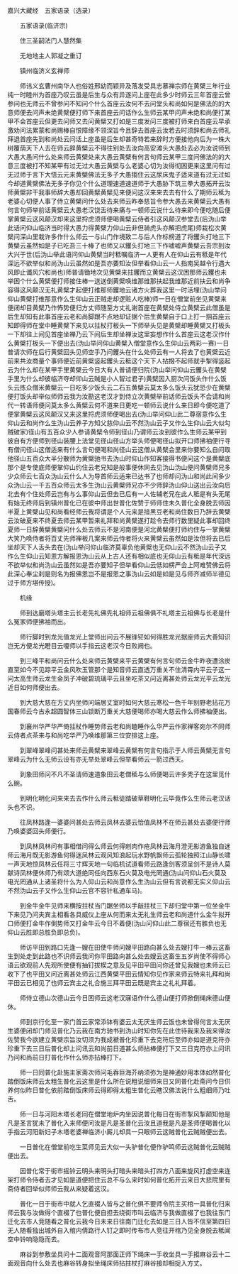 <!-- { "loadSidebar": true } -->
嘉兴大藏经　五家语录（选录）


　　五家语录(临济宗)

　　住三圣嗣法门人慧然集

　　无地地主人郭凝之重订

　　镇州临济义玄禅师

　　师讳义玄曹州南华人也俗姓邢幼而颖异及落发受具志慕禅宗师在黄檗三年行业纯一时睦州为首座乃叹云虽是后生与众有异遂问上座在此多少时师云三年首座云曾参问也无师云不曾参问不知问个什么首座云汝何不去问堂头和尚如何是佛法的的大意师便去问声未绝黄檗便打师下来首座云问话作么生师云某甲问声未绝和尚便打某甲不会首座云但更去问师又去问黄檗又打如是三度发问三度被打师来白首座云早承激劝问法累蒙和尚赐棒自恨障缘不领深旨今且辞去首座云汝若去时须辞和尚去师礼拜退首座先到和尚处云问话上座虽是后生却甚奇特若来辞时方便接他向后为一株大树覆荫天下人去在师云辞黄檗云不得往别处去汝向高安滩头大愚处去必为汝说师到大愚大愚问什么处来师云黄檗处来大愚云黄檗有何言句师云某甲三度问佛法的的大意三度被打不知某甲有过无过大愚云黄檗与么老婆心切为汝得彻困更来这里问有过无过师于言下大悟云元来黄檗佛法无多子大愚搊住云这尿床鬼子适来道有过无过如今却道黄檗佛法无多子你见个什么道理速道速道师于大愚胁下筑三拳大愚拓开云汝师黄檗非干我事师辞大愚却回黄檗黄檗见来便问这汉来来去去有什么了期师云秪为老婆心切便人事了侍立黄檗问什么处去来师云昨奉慈旨令参大愚去来黄檗云大愚有何言句师举前话黄檗云大愚老汉饶舌待来痛与一顿师云说什么待来即今便吃随后便掌黄檗云这风颠汉却来这里捋虎须师便喝黄檗云侍者引这风颠汉参堂去(后沩山举此话问仰山临济当时得大愚力得黄檗力仰山云非但骑虎头亦解把虎尾)师栽松次黄檗问深山里栽许多作什么师云一与山门作境致二与后人作标榜道了将钁头打地三下黄檗云虽然如是子已吃吾三十棒了也师又以钁头打地三下作嘘嘘声黄檗云吾宗到汝大兴于世(后沩山举此语问仰山黄檗当时秪嘱临济一人更有人在仰山云有秪是年代深远不欲举似和尚沩山云虽然如是吾亦要知汝但举看仰山云一人指南吴越令行遇大风即止谶风穴和尚也)师普请锄地次见黄檗来拄钁而立黄檗云这汉困那师云钁也未举困个什么黄檗便打师接住棒一送送倒黄檗唤维那维那扶起我维那近前扶云和尚争容得这风颠汉无礼黄檗才起便打维那师钁地云诸方火葬我这里一时活埋(沩山举问仰山黄檗打维那意作么生仰山云正贼走却逻赃人吃棒)师一日在僧堂前坐见黄檗来便闭却目黄檗乃作怖势便归方丈师随至方丈礼谢首座在黄檗处侍立黄檗云此僧虽是后生却知有此事首座云老和尚脚跟不点地却证据个后生黄檗自于口上打一掴首座云知即得师在堂中睡黄檗下来见以拄杖打板头一下师举头见是黄檗却睡黄檗又打板头一下却往上间见首座坐禅乃云下间后生却坐禅汝这里妄想作什么首座云这老汉作什么黄檗打板头一下便出去(沩山举问仰山黄檗入僧堂意作么生仰山云两彩一赛)一日普请次师在后行黄檗回头见师空手乃问钁头在什么处师云有一人将去了也黄檗云近前来共汝商量个事师便近前黄檗竖起钁头云秪这个天下人拈掇不起师就手掣得竖起云为什么却在某甲手里黄檗云今日大有人普请便归院(沩山举问仰山云钁头在黄檗手里为什么却彼临济夺却仰山云贼是小人智过君子)黄檗因入厨次问饭头作什么饭头云拣众僧米黄檗云一日吃多少饭头云二石五黄檗云莫太多么饭头云犹恐少在黄檗便打饭头却举似师师云我为汝勘这老汉才到侍立次黄檗举前话师云饭头不会请和尚代一转语师便问莫太多么黄檗云何不道来日更吃一顿师云说什么来日即今便吃道了便掌黄檗云这风颠汉又来这里捋虎须师便喝出去(沩山举问仰山此二尊宿意作么生仰山云和尚作么生沩山云养子方知父慈仰山云不然沩山云子又作么生仰山云大似勾贼破家)径山有五百众少人参请黄檗令师到径山乃谓师云汝到彼作么生师云某甲到彼自有方便师到径山装腰上法堂见径山径山方举头师便喝径山拟开口师拂袖便行寻有僧问径山这僧适来有什么言句便喝和尚径山云这僧从黄檗会里来你要知么自问取他径山五百众大半分散师为黄檗驰书去沩山时仰山作知客接得书便问这个是黄檗底那个是专使底师便掌仰山约住云老兄知是般事便休同去见沩山沩山便问黄檗师兄多少众师云七百众沩山云什么人为导首师云适来已达书了也师却问沩山和尚此间多少众沩山云一千五百众师云太多生沩山云黄檗师兄亦不少师辞沩山仰山送出云汝向后北去有个住处师云岂有与么事仰山云但去已后有一人佐辅老兄在此人秪是有头无尾有始无终师后到镇州普化已在彼中师出世普化佐赞于师师住未久普化全身脱去师因半夏上黄檗山见和尚看经师云我将谓是个人元来是揞黑豆老和尚住数日乃辞去黄檗云汝破夏来不终夏去师云某甲暂来礼拜和尚黄檗遂打趁令去师行数里疑此事却回终夏师一日辞黄檗黄檗问什么处去师云不是河南便是河北黄檗便打师约住与一掌黄檗大笑乃唤侍者将百丈先师禅板几案来师云侍者将火来黄檗云虽然如是汝但将去已后坐却天下人舌头去在(沩山举问仰山临济莫辜负他黄檗也无仰山云不然沩山云子又作么生仰山云知恩方解报恩沩山云从上古人还有相似底也无仰山云有秪是年代深远不欲举似和尚沩山云虽然如是吾亦要知子但举看仰山云低如楞严会上阿难赞佛云将此深心奉尘刹是则名为报佛恩岂不是报恩之事沩山云如是如是见与师齐减师半德见过于师方堪传授)。

　　机缘

　　师到达磨塔头塔主云长老先礼佛先礼祖师云祖佛俱不礼塔主云祖佛与长老是什么冤家师便拂袖而出。

　　师行脚时到龙光值龙光上堂师出问云不展锋铓如何得胜龙光据座师云大善知识岂无方便龙光瞪目云嗄师以手指云这老汉今日败阙也。

　　到三峰平和尚问云什么处来师云黄檗来平云黄檗有何言句师云金牛昨夜遭涂炭直至如今不见踪平云金风吹玉管那个是知音师云直透万重关不住清霄内平云子这一问太高生师云龙生金凤子冲破碧琉璃平云且坐吃茶又问近离甚处师云龙光平云龙光近日如何师便出去。

　　到大慈大慈在方丈内坐师问端居丈室时如何大慈云寒松一色千年别野老拈花万国春师云今古永超圆智体三山锁断万重关大慈便喝师亦喝大慈云作么师拂袖便出。

　　到襄州华严华严倚拄杖作睡势师云老和尚瞌睡作么华严云作家禅客宛尔不同师云侍者点茶来与和尚吃华严乃唤维那第三位安排这上座。

　　到翠峰翠峰问甚处来师云黄檗来翠峰云黄檗有何言句指示于人师云黄檗无言句翠峰云为什么无师云设有亦无举处翠峰云但举看师云一箭过西天。

　　到象田师问不凡不圣请师速道象田云老僧秪与么师便喝云许多秃子在这里觅什么碗。

　　到明化明化问来来去去作什么师云秪徒踏破草鞋明化云毕竟作么生师云老汉话头也不识。

　　往凤林路逢一婆婆问甚处去师云凤林去婆云恰值凤林不在师云甚处去婆便行师乃唤婆婆回头师便行。

　　到凤林凤林问有事相借问得么师云何得剜肉作疮凤林云海月澄无影游鱼独自迷师云海月既无影游鱼何得迷凤林云观风知浪起玩水野帆飘师云孤轮独照江山静长啸一声天地惊凤林云任将三寸辉天地一句临机试道看师云路逢剑客须呈剑不是诗人莫献诗凤林便休师乃有颂大道绝同任向西东石火莫及电光罔通(沩山问仰山石火莫及电光罔通从上诸圣将什么为人仰山云和尚意作么生沩山云但有言说都无实义仰山云不然沩山云子又作么生仰山云官不容针私通车马)。

　　到金牛金牛见师来横按拄杖当门踞坐师以手敲拄杖三下却归堂中第一位坐金牛下来见乃问夫宾主相看各具威仪上座从何而来太无礼生师云老和尚道什么金牛拟开口师便打金牛作倒势师又打金牛云今日不着便(沩山问仰山此二尊宿还有胜负也无仰山云胜即总胜负即总负)。

　　师访平田到路口先逢一嫂在田使牛师问嫂平田路向甚么处去嫂打牛一棒云这畜生到处走到此路也不识师云我问你平田路向甚么处去嫂云这畜生五岁尚使不得师心语云欲观前人先观所使便有抽钉拔楔之意及见平田平田问你还曾见我嫂也未师云已收下了也平田又问近离甚处师云江西黄檗平田云情知你见作家来师云特来礼拜和尚平田云已相见了也师云宾主之礼合施三拜平田云既是宾主之礼礼拜着。

　　师侍立德山次德山云今日困师云这老汉寐语作什么德山便打师掀倒绳床德山便休。

　　师到京行化至一家门首云家常添钵有婆云太无厌生师云饭也未曾得何言太无厌生婆便闭却门师见普化乃云我在南方驰书到沩山时知你先在此住待我来及我来得汝佐赞我今欲建立黄檗宗旨汝切须为我成褫普化珍重下去克符后至师亦如是道克符亦珍重下去三日后普化却上问讯云和尚前日道甚么师拈棒便打下又三日克符亦上问讯乃问和尚前日打普化作什么师亦拈棒打下。

　　师一日同普化赴施主家斋次师问毛吞巨海芥纳须弥为是神通妙用本体如然普化踏倒饭床师云太粗生普化云这里是什么所在说粗说细师来日又同普化赴斋问今日供养何似昨日普化依前踏倒饭床师云得即得太粗生普化云瞎汉佛法说什么粗细师乃吐舌。

　　师一日与河阳木塔长老同在僧堂地炉内坐因说普化每日在街市掣风掣颠知他是凡是圣言犹未了普化入来师便问汝是凡是圣普化云汝且道我是凡是圣师便喝普化以手指云河阳新妇子木塔老婆禅临济小厮儿却具一只眼师云这贼普化云贼贼便出去。

　　一日普化在僧堂前吃生菜师见云大似一头驴普化便作驴鸣师云这贼普化云贼贼便出去。

　　因普化常于街市摇铃云明头来明头打暗头来暗头打四方八面来旋风打虚空来连架打师令侍者去才见如是道便把住云总不与么来时如何普化拓开云来日大悲院里有斋侍者回举似师师云我从来疑着这汉。

　　普化一日于街市中就人乞直裰人皆与之普化俱不要师令院主买棺一具普化归来师云我与汝做得个直裰了也普化便自担去绕街市叫云临济与我做直裰了也我往东门迁化去市人竞随看之普化云我今日未来日往南门迁化去如是三日人皆不信至第四日无人随看独出城外自入棺内倩路行人钉之即时传布市人竞往开棺乃见全身脱去秪闻空中铃响隐隐而去。

　　麻谷到参敷坐具问十二面观音阿那面正师下绳床一手收坐具一手搊麻谷云十二面观音向什么处去也麻谷转身拟坐绳床师拈拄杖打麻谷接却相捉入方丈。

